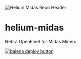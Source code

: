 ![Helium Midas Repo Header](https://cdn.shopify.com/s/files/1/0071/2281/3001/files/Nebra-Firmware-Github-Header-Midas.png?v=1688030309)

# helium-midas
Nebra OpenFleet for Midas Miners

[![balena deploy button](https://www.balena.io/deploy.svg)](https://dashboard.balena-cloud.com/deploy?repoUrl=https://github.com/NebraLtd/helium-midas)
